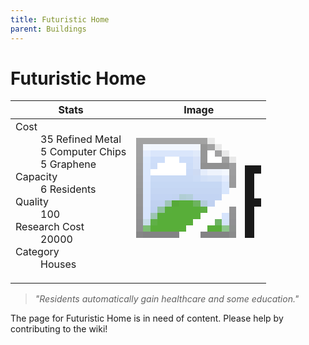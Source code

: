 ```yaml
---
title: Futuristic Home
parent: Buildings
---
```

# Futuristic Home

[//]: # (Pre-generated content)
<table><thead><tr><th>Stats</th><th>Image</th></tr></thead><tbody><tr><td><dl><dt>Cost</dt><dd>35 Refined Metal<br>5 Computer Chips<br>5 Graphene</dd><dt>Capacity</dt><dd>6 Residents</dd><dt>Quality</dt><dd>100</dd><dt>Research Cost</dt><dd>20000</dd><dt>Category</dt><dd>Houses</dd></dl></td><td><style>.building-image {width: 200px;height: 200px;overflow: hidden;position: relative;}.building-image img {image-rendering: pixelated;object-fit: none;transform: scale(10);transform-origin: left top;position: absolute;left: 0;top: 0;}</style><div class="building-image"><img style="object-position: -720px -835px;" src="https://tfe2-wiki.github.io/assets/sprites.png" alt="Futuristic Home Back"><img style="object-position: -698px -835px;" src="https://tfe2-wiki.github.io/assets/sprites.png" alt="Futuristic Home"></div></td></tr></tbody></table><blockquote><i>"Residents automatically gain healthcare and some education."</i></blockquote>

The page for Futuristic Home is in need of content. Please help by contributing to the wiki!
